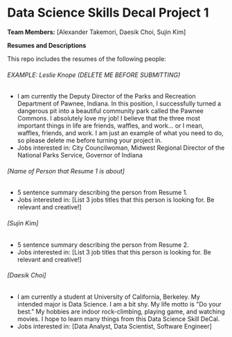 # Data Science Skills Decal Project 1

**Team Members:** [Alexander Takemori, Daesik Choi, Sujin Kim]  

**Resumes and Descriptions**  

This repo includes the resumes of the following people:

###### EXAMPLE: Leslie Knope (DELETE ME BEFORE SUBMITTING)
* I am currently the Deputy Director of the Parks and Recreation Department of Pawnee, Indiana. In this position, I successfully turned a dangerous pit into a beautiful community park called the Pawnee Commons. I absolutely love my job! I believe that the three most important things in life are friends, waffles, and work... or I mean, waffles, friends, and work. I am just an example of what you need to do, so please delete me before turning your project in.
* Jobs interested in: City Councilwoman, Midwest Regional Director of the National Parks Service, Governor of Indiana

###### [Name of Person that Resume 1 is about]
* 5 sentence summary describing the person from Resume 1.
* Jobs interested in: [List 3 jobs titles that this person is looking for. Be relevant and creative!]

###### [Sujin Kim]
* 5 sentence summary describing the person from Resume 2.
* Jobs interested in: [List 3 job titles that this person is looking for. Be relevant and creative!]

###### [Daesik Choi]
* I am currently a student at University of California, Berkeley. My intended major is Data Science. I am a bit shy. My life motto is "Do your best." My hobbies are indoor rock-climbing, playing game, and watching movies. I hope to learn many things from this Data Science Skill DeCal.
* Jobs interested in: [Data Analyst, Data Scientist, Software Engineer]


